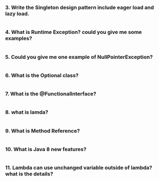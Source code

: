 ### 3. Write the Singleton design pattern include eager load and lazy load.
```

```

### 4. What is Runtime Exception? could you give me some examples?
```

```

### 5. Could you give me one example of NullPointerException?
```

```

### 6. What is the Optional class?
```

```

### 7. What is the @FunctionalInterface?
```

```

### 8. what is lamda?
```

```

### 9. What is Method Reference?
```

```

### 10. What is Java 8 new features?
```

```

### 11. Lambda can use unchanged variable outside of lambda? what is the details?
```

```
